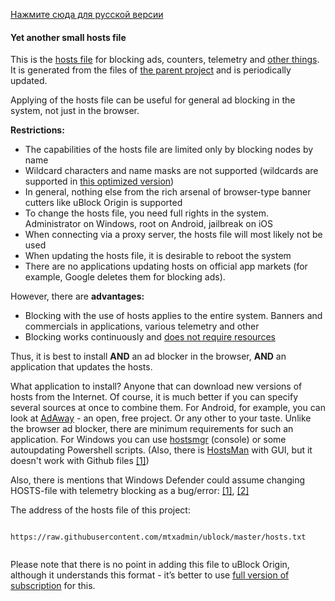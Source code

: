 [Нажмите сюда для русской версии](hosts_file_ru.md)

#### Yet another small hosts file

This is the [hosts file](https://en.wikipedia.org/wiki/Hosts_(file)) for blocking ads, counters, telemetry and [other things](policy_en.md). It is generated from the files of [the parent project](../README_en.md) and is periodically updated.

Applying of the hosts file can be useful for general ad blocking in the system, not just in the browser.

**Restrictions:**
- The capabilities of the hosts file are limited only by blocking nodes by name
- Wildcard characters and name masks are not supported (wildcards are supported in [this optimized version](https://github.com/mtxadmin/ublock/blob/master/docs/hosts_file_blokada_en.md))
- In general, nothing else from the rich arsenal of browser-type banner cutters like uBlock Origin is supported
- To change the hosts file, you need full rights in the system. Administrator on Windows, root on Android, jailbreak on iOS
- When connecting via a proxy server, the hosts file will most likely not be used
- When updating the hosts file, it is desirable to reboot the system
- There are no applications updating hosts on official app markets (for example, Google deletes them for blocking ads).

However, there are **advantages:**
- Blocking with the use of hosts applies to the entire system. Banners and commercials in applications, various telemetry and other
- Blocking works continuously and [does not require resources](hosts_file_performance_en.md)

Thus, it is best to install **AND** an ad blocker in the browser, **AND** an application that updates the hosts.

What application to install? Anyone that can download new versions of hosts from the Internet. Of course, it is much better if you can specify several sources at once to combine them. For Android, for example, you can look at [AdAway](https://github.com/AdAway/AdAway) - an open, free project. Or any other to your taste. Unlike the browser ad blocker, there are minimum requirements for such an application. For Windows you can use [hostsmgr](https://github.com/henrypp/hostsmgr) (console) or some autoupdating Powershell scripts. (Also, there is [HostsMan](http://www.abelhadigital.com/hostsman/) with GUI, but it doesn't work with Github files [[1]](https://github.com/crazy-max/WindowsSpyBlocker/issues/103))

Also, there is mentions that Windows Defender could assume changing HOSTS-file with telemetry blocking as a bug/error: [[1]](https://www.bleepingcomputer.com/news/microsoft/windows-10-hosts-file-blocking-telemetry-is-now-flagged-as-a-risk/), [[2]](https://windowsreport.com/windows-hosts-file-modification-bug/)

The address of the hosts file of this project:
> ```
``https://raw.githubusercontent.com/mtxadmin/ublock/master/hosts.txt``
> ```

Please note that there is no point in adding this file to uBlock Origin, although it understands this format - it’s better to use [full version of subscription](../README.md) for this.
